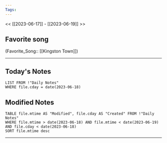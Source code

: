```yaml
---
Tags:
---
```

<< [[2023-06-17]] - [[2023-06-19]] >>
## Favorite song
(Favorite_Song:: [[Kingston Town]])

___
## Today's Notes
```dataview
LIST FROM !"Daily Notes"
WHERE file.cday = date(2023-06-18)
```
## Modified Notes
```dataview
TABLE file.mtime AS "Modified", file.cday AS "Created" FROM !"Daily Notes" 
WHERE file.mtime > date(2023-06-18) AND file.mtime < date(2023-06-19) AND file.cday < date(2023-06-18)
SORT file.mtime desc
```
___
